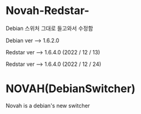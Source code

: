 # Novah-Redstar-
Debian 스위처 그대로 들고와서 수정함

Debian ver --> 1.6.2.0

Redstar ver --> 1.6.4.0 (2022 / 12 / 13)

Redstar ver --> 1.6.4.0 (2022 / 12 / 24)

# NOVAH(DebianSwitcher)
 Novah is a debian's new switcher
